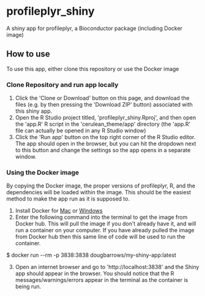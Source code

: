 # profileplyr_shiny
A shiny app for profileplyr, a Bioconductor package (including Docker image)


## How to use

To use this app, either clone this repository or use the Docker image

### Clone Repository and run app locally

1.  Click the 'Clone or Download' button on this page, and download the files (e.g. by then pressing the 'Download ZIP' button) associated with this shiny app. 
2.  Open the R Studio project titled, 'profileplyr_shiny.Rproj', and then open the 'app.R' R script in the 'cerulean_theme/app' directory (the 'app.R' file can actually be opened in any R Studio window) 
3.  Click the 'Run app' button on the top right corner of the R Studio editor. The app should open in the browser, but you can hit the dropdown next to this button and change the settings so the app opens in a separate window.


### Using the Docker image

By copying the Docker image, the proper versions of profileplyr, R, and the dependencies will be loaded within the image. This should be the easiest method to make the app run as it is supposed to. 

1.  Install Docker for [Mac](https://docs.docker.com/docker-for-mac/install/) or [Windows](https://docs.docker.com/docker-for-windows/install/)
2.  Enter the following command into the terminal to get the image from Docker hub. This will pull the image if you don't already have it, and will run a container on your computer. If you have already pulled the image from Docker hub then this same line of code will be used to run the container.

  $ docker run --rm -p  3838:3838 dougbarrows/my-shiny-app:latest
  
3.  Open an internet browser and go to 'http://localhost:3838' and the Shiny app should appear in the browser. You should notice that the R messages/warnings/errors appear in the terminal as the container is being run.  



   